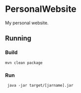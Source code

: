 # PersonalWebsite
My personal website. 

## Running

### Build
```mvn clean package```

### Run
``` java -jar target/[jarname].jar```
